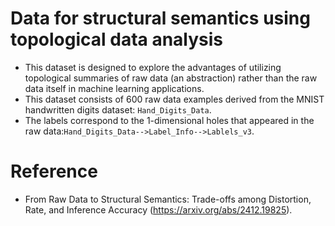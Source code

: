 # Data for structural semantics using topological data analysis
- This dataset is designed to explore the advantages of utilizing topological summaries of raw data (an abstraction) rather than the raw data itself in machine learning applications.
- This dataset consists of $600$ raw data examples derived from the MNIST handwritten digits dataset:
  `Hand_Digits_Data`.
- The labels correspond to the $1$-dimensional holes that appeared in the raw data:`Hand_Digits_Data-->Label_Info-->Lablels_v3`.

# Reference
- From Raw Data to Structural Semantics: Trade-offs among Distortion, Rate, and Inference Accuracy (https://arxiv.org/abs/2412.19825).
